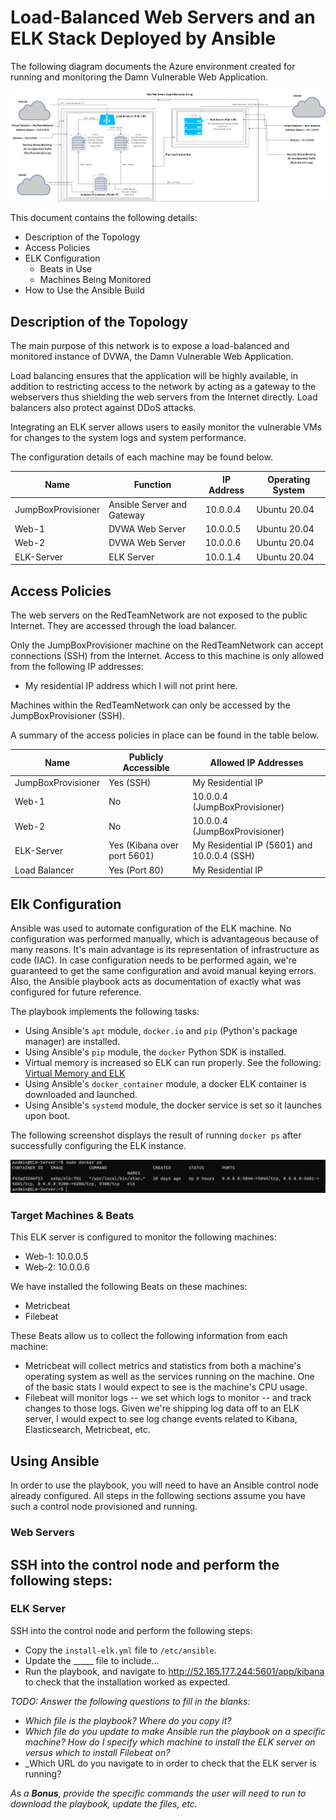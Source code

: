 # Load-Balanced Web Servers and an ELK Stack Deployed by Ansible
The following diagram documents the Azure environment created for running and monitoring the Damn Vulnerable Web Application.

![](./Diagrams/Unit-13-NetworkDiagram.png)

This document contains the following details:
- Description of the Topology
- Access Policies
- ELK Configuration
  - Beats in Use
  - Machines Being Monitored
- How to Use the Ansible Build

## Description of the Topology
The main purpose of this network is to expose a load-balanced and monitored instance of DVWA, the Damn Vulnerable Web Application.

Load balancing ensures that the application will be highly available, in addition to restricting access to the network by acting as a gateway to the webservers thus shielding the web servers from the Internet directly. Load balancers also protect against DDoS attacks.

Integrating an ELK server allows users to easily monitor the vulnerable VMs for changes to the system logs and system performance.

The configuration details of each machine may be found below.

| Name               | Function                    | IP Address | Operating System |
|--------------------|-----------------------------|------------|------------------|
| JumpBoxProvisioner | Ansible Server and Gateway  | 10.0.0.4   | Ubuntu 20.04     |
| Web-1              | DVWA Web Server             | 10.0.0.5   | Ubuntu 20.04     |
| Web-2              | DVWA Web Server             | 10.0.0.6   | Ubuntu 20.04     |
| ELK-Server         | ELK Server                  | 10.0.1.4   | Ubuntu 20.04     |

## Access Policies
The web servers on the RedTeamNetwork are not exposed to the public Internet. They are accessed through the load balancer. 

Only the JumpBoxProvisioner machine on the RedTeamNetwork can accept connections (SSH) from the Internet. Access to this machine is only allowed from the following IP addresses:
- My residential IP address which I will not print here.

Machines within the RedTeamNetwork can only be accessed by the JumpBoxProvisioner (SSH).

A summary of the access policies in place can be found in the table below.

| Name               | Publicly Accessible         | Allowed IP Addresses                        |
|--------------------|-----------------------------|---------------------------------------------|
| JumpBoxProvisioner | Yes (SSH)                   | My Residential IP                           |
| Web-1              | No                          | 10.0.0.4 (JumpBoxProvisioner)               |
| Web-2              | No                          | 10.0.0.4 (JumpBoxProvisioner)               |
| ELK-Server         | Yes (Kibana over port 5601) | My Residential IP (5601) and 10.0.0.4 (SSH) |
| Load Balancer      | Yes (Port 80)               | My Residential IP                           |

## Elk Configuration

Ansible was used to automate configuration of the ELK machine. No configuration was performed manually, which is advantageous because of many reasons. It's main advantage is its representation of infrastructure as code (IAC). In case configuration needs to be performed again, we're guaranteed to get the same configuration and avoid manual keying errors. Also, the Ansible playbook acts as documentation of exactly what was configured for future reference.

The playbook implements the following tasks:
- Using Ansible's `apt` module, `docker.io` and `pip` (Python's package manager) are installed.
- Using Ansible's `pip` module, the `docker` Python SDK is installed.
- Virtual memory is increased so ELK can run properly. See the following: [Virtual Memory and ELK](https://www.elastic.co/guide/en/elasticsearch/reference/current/vm-max-map-count.html)
- Using Ansible's `docker_container` module, a docker ELK container is downloaded and launched.
- Using Ansible's `systemd` module, the docker service is set so it launches upon boot.

The following screenshot displays the result of running `docker ps` after successfully configuring the ELK instance.

![](./Ansible/Images/docker-ps.PNG)

### Target Machines & Beats
This ELK server is configured to monitor the following machines:
- Web-1: 10.0.0.5
- Web-2: 10.0.0.6

We have installed the following Beats on these machines:
- Metricbeat
- Filebeat

These Beats allow us to collect the following information from each machine:
- Metricbeat will collect metrics and statistics from both a machine's operating system as well as the services running on the machine. One of the basic stats I would expect to see is the machine's CPU usage.
- Filebeat will monitor logs -- we set which logs to monitor -- and track changes to those logs. Given we're shipping log data off to an ELK server, I would expect to see log change events related to Kibana, Elasticsearch, Metricbeat, etc.

## Using Ansible
In order to use the playbook, you will need to have an Ansible control node already configured. All steps in the following sections assume you have such a control node provisioned and running.

### Web Servers
SSH into the control node and perform the following steps:
- 

### ELK Server
SSH into the control node and perform the following steps:
- Copy the `install-elk.yml` file to `/etc/ansible`.
- Update the _____ file to include...
- Run the playbook, and navigate to http://52.165.177.244:5601/app/kibana to check that the installation worked as expected.

_TODO: Answer the following questions to fill in the blanks:_
- _Which file is the playbook? Where do you copy it?_
- _Which file do you update to make Ansible run the playbook on a specific machine? How do I specify which machine to install the ELK server on versus which to install Filebeat on?_
- _Which URL do you navigate to in order to check that the ELK server is running?

_As a **Bonus**, provide the specific commands the user will need to run to download the playbook, update the files, etc._
